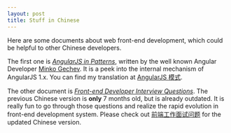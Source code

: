```yaml
---
layout: post
title: Stuff in Chinese
---
```


Here are some documents about web front-end development, which could be helpful to other Chinese developers.

The first one is [_AngularJS in Patterns_](https://mgechev.github.io/angularjs-in-patterns/), written by the well known Angular Developer [Minko Gechev](http://blog.mgechev.com). It is a peek into the internal mechanism of AngularJS 1.x. You can find my translation at [AngularJS 模式](https://github.com/mgechev/angularjs-in-patterns/blob/master/i18n/README-zh-cn.md).

The other document is [_Front-end Developer Interview Questions_](http://h5bp.github.io/Front-end-Developer-Interview-Questions/). The previous Chinese version is **only** 7 months old, but is already outdated. It is really fun to go through those questions and realize the rapid evolution in front-end development system. Please check out [前端工作面试问题](https://github.com/h5bp/Front-end-Developer-Interview-Questions/tree/master/Translations/Chinese) for the updated Chinese version.
